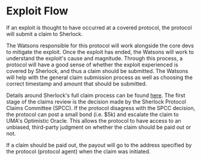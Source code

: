 # Exploit Flow

If an exploit is thought to have occurred at a covered protocol, the protocol will submit a claim to Sherlock.&#x20;

The Watsons responsible for this protocol will work alongside the core devs to mitigate the exploit. Once the exploit has ended, the Watsons will work to understand the exploit's cause and magnitude. Through this process, a protocol will have a good sense of whether the exploit experienced is covered by Sherlock, and thus a claim should be submitted. The Watsons will help with the general claim submission process as well as choosing the correct timestamp and amount that should be submitted.&#x20;

Details around Sherlock's full claim process can be found [here](https://docs.sherlock.xyz/claims/claims-process). The first stage of the claims review is the decision made by the Sherlock Protocol Claims Committee (SPCC). If the protocol disagress with the SPCC decision, the protocol can post a small bond (i.e. $5k) and escalate the claim to UMA's Optimistic Oracle. This allows the protocol to have access to an unbiased, third-party judgment on whether the claim should be paid out or not.&#x20;

If a claim should be paid out, the payout will go to the address specified by the protocol (protocol agent) when the claim was initiated.&#x20;

